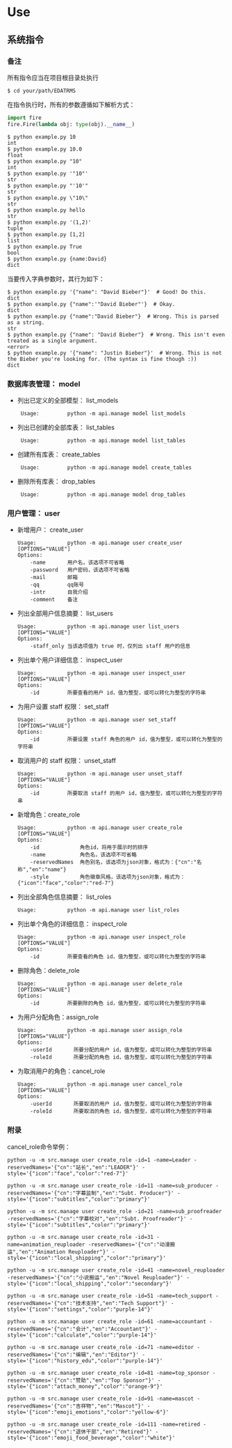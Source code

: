 # Use

## 系统指令

### 备注

所有指令应当在项目根目录处执行

```shell
$ cd your/path/EDATRMS
```

在指令执行时，所有的参数遵循如下解析方式：

```python
import fire
fire.Fire(lambda obj: type(obj).__name__)
```

```shell
$ python example.py 10
int
$ python example.py 10.0
float
$ python example.py "10"
int
$ python example.py '"10"'
str
$ python example.py "'10'"
str
$ python example.py \"10\"
str
$ python example.py hello
str
$ python example.py '(1,2)'
tuple
$ python example.py [1,2]
list
$ python example.py True
bool
$ python example.py {name:David}
dict
```

当要传入字典参数时，其行为如下：

```shell
$ python example.py '{"name": "David Bieber"}'  # Good! Do this.
dict
$ python example.py {"name":'"David Bieber"'}  # Okay.
dict
$ python example.py {"name":"David Bieber"}  # Wrong. This is parsed as a string.
str
$ python example.py {"name": "David Bieber"}  # Wrong. This isn't even treated as a single argument.
<error>
$ python example.py '{"name": "Justin Bieber"}'  # Wrong. This is not the Bieber you're looking for. (The syntax is fine though :))
dict
```



### 数据库表管理： model

- 列出已定义的全部模型： list_models

    ```shell
     Usage:         python -m api.manage model list_models
    ```

- 列出已创建的全部库表： list_tables

    ```shell
     Usage:         python -m api.manage model list_tables
    ```

- 创建所有库表： create_tables

    ```shell
     Usage:         python -m api.manage model create_tables
    ```

- 删除所有库表： drop_tables

    ```shell
     Usage:         python -m api.manage model drop_tables
    ```



### 用户管理： user

- 新增用户： create_user

    ```shell
    Usage:          python -m api.manage user create_user [OPTIONS="VALUE"]
    Options:
        -name       用户名，该选项不可省略
        -password   用户密码，该选项不可省略
        -mail       邮箱
        -qq     	qq账号
        -intr       自我介绍
        -comment    备注 
    ```

- 列出全部用户信息摘要： list_users

    ```shell
    Usage:          python -m api.manage user list_users [OPTIONS="VALUE"]
    Options:
        -staff_only	当该选项值为 true 时，仅列出 staff 用户的信息
    ```

- 列出单个用户详细信息： inspect_user

    ```shell
    Usage:          python -m api.manage user inspect_user [OPTIONS="VALUE"]
    Options:
        -id         所要查看的用户 id，值为整型，或可以转化为整型的字符串
    ```
    
- 为用户设置 staff 权限： set_staff

    ```shell
    Usage:          python -m api.manage user set_staff [OPTIONS="VALUE"]
    Options:
        -id         所要设置 staff 角色的用户 id，值为整型，或可以转化为整型的字符串
    ```

- 取消用户的 staff 权限： unset_staff

    ```shell
    Usage:          python -m api.manage user unset_staff [OPTIONS="VALUE"]
    Options:
        -id         所要取消 staff 的用户 id，值为整型，或可以转化为整型的字符串
    ```
    
- 新增角色：create_role

    ```shell
    Usage:          python -m api.manage user create_role [OPTIONS="VALUE"]
    Options:
    	-id				角色id，将用于展示时的排序
        -name			角色名，该选项不可省略
        -reservedNames	角色别名，该选项为json对象，格式为：{"cn":"名称","en":"name"}
        -style       	角色徽章风格，该选项为json对象，格式为：{"icon":"face","color":"red-7"}
    ```

- 列出全部角色信息摘要： list_roles

  ```shell
  Usage:          python -m api.manage user list_roles
  ```

- 列出单个角色的详细信息： inspect_role

  ```shell
  Usage:          python -m api.manage user inspect_role [OPTIONS="VALUE"]
  Options:
      -id         所要查看的角色 id，值为整型，或可以转化为整型的字符串
  ```

- 删除角色：delete_role

  ```shell
  Usage:          python -m api.manage user delete_role [OPTIONS="VALUE"]
  Options:
      -id         所要删除的角色 id，值为整型，或可以转化为整型的字符串
  ```

- 为用户分配角色：assign_role

  ```shell
  Usage:          python -m api.manage user assign_role [OPTIONS="VALUE"]
  Options:
      -userId		所要分配的用户 id，值为整型，或可以转化为整型的字符串
      -roleId		所要分配的角色 id，值为整型，或可以转化为整型的字符串
  ```

- 为取消用户的角色：cancel_role

  ```shell
  Usage:          python -m api.manage user cancel_role [OPTIONS="VALUE"]
  Options:
      -userId		所要取消的用户 id，值为整型，或可以转化为整型的字符串
      -roleId		所要取消的角色 id，值为整型，或可以转化为整型的字符串
  ```



### 附录

cancel_role命令举例：

```shell
python -u -m src.manage user create_role -id=1 -name=Leader -reservedNames='{"cn":"站长","en":"LEADER"}' -style='{"icon":"face","color":"red-7"}'

python -u -m src.manage user create_role -id=11 -name=sub_producer -reservedNames='{"cn":"字幕监制","en":"Subt. Producer"}' -style='{"icon":"subtitles","color":"primary"}'

python -u -m src.manage user create_role -id=21 -name=sub_proofreader -reservedNames='{"cn":"字幕校对","en":"Subt. Proofreader"}' -style='{"icon":"subtitles","color":"primary"}'

python -u -m src.manage user create_role -id=31 -name=animation_reuploader -reservedNames='{"cn":"动漫搬运","en":"Animation Reuploader"}' -style='{"icon":"local_shipping","color":"primary"}'

python -u -m src.manage user create_role -id=41 -name=novel_reuploader -reservedNames='{"cn":"小说搬运","en":"Novel Reuploader"}' -style='{"icon":"local_shipping","color":"secondary"}'

python -u -m src.manage user create_role -id=51 -name=tech_support -reservedNames='{"cn":"技术支持","en":"Tech Support"}' -style='{"icon":"settings","color":"purple-14"}'

python -u -m src.manage user create_role -id=61 -name=accountant -reservedNames='{"cn":"会计","en":"Accountant"}' -style='{"icon":"calculate","color":"purple-14"}'

python -u -m src.manage user create_role -id=71 -name=editor -reservedNames='{"cn":"编辑","en":"Editor"}' -style='{"icon":"history_edu","color":"purple-14"}'

python -u -m src.manage user create_role -id=81 -name=top_sponsor -reservedNames='{"cn":"赞助","en":"Top Sponsor"}' -style='{"icon":"attach_money","color":"orange-9"}'

python -u -m src.manage user create_role -id=91 -name=mascot -reservedNames='{"cn":"吉祥物","en":"Mascot"}' -style='{"icon":"emoji_emotions","color":"yellow-6"}'

python -u -m src.manage user create_role -id=111 -name=retired -reservedNames='{"cn":"退休干部","en":"Retired"}' -style='{"icon":"emoji_food_beverage","color":"white"}'
```



### 

